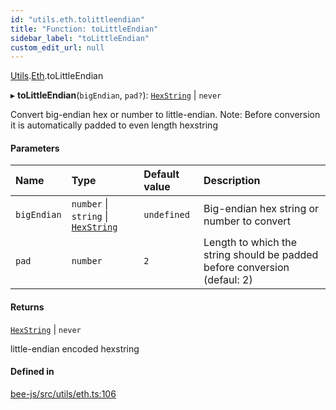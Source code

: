 ```yaml
---
id: "utils.eth.tolittleendian"
title: "Function: toLittleEndian"
sidebar_label: "toLittleEndian"
custom_edit_url: null
---
```


[Utils](../modules/utils.md).[Eth](../modules/utils.eth.md).toLittleEndian

▸ **toLittleEndian**(`bigEndian`, `pad?`): [`HexString`](../types/utils.hex.hexstring.md) \| `never`

Convert big-endian hex or number to little-endian.
Note: Before conversion it is automatically padded to even length hexstring

#### Parameters

| Name | Type | Default value | Description |
| :------ | :------ | :------ | :------ |
| `bigEndian` | `number` \| `string` \| [`HexString`](../types/utils.hex.hexstring.md) | `undefined` | Big-endian hex string or number to convert |
| `pad` | `number` | `2` | Length to which the string should be padded before conversion (defaul: 2) |

#### Returns

[`HexString`](../types/utils.hex.hexstring.md) \| `never`

little-endian encoded hexstring

#### Defined in

[bee-js/src/utils/eth.ts:106](https://github.com/ethersphere/bee-js/blob/0e69ca1/src/utils/eth.ts#L106)
